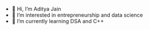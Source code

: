 - 👋 Hi, I’m Aditya Jain
- 👀 I’m interested in entrepreneurship and data science
- 🌱 I’m currently learning DSA and C++


<!---
Adityajain8595/Adityajain8595 is a ✨ special ✨ repository because its `README.md` (this file) appears on your GitHub profile.
You can click the Preview link to take a look at your changes.
--->
